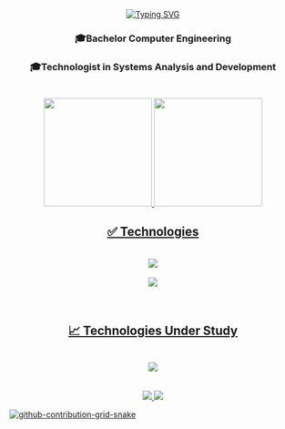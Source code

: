 <div align="center">
   <div align="center">
      <a href="https://git.io/typing-svg"><img src="https://readme-typing-svg.demolab.com?      font=Fira+Code&weight=500&size=25&duration=5200&pause=1000&color=36C9F7&background=FF651600&center=true&vCenter=true&random=false&width=435&lines=Hello!+I'm+Gabryel+Lima+🤖🐍" alt="Typing SVG" /></a>
   </div>
 <h3>🎓Bachelor Computer Engineering</h3>
  <h3>🎓Technologist in Systems Analysis and Development</h3>
 
 #
 
</div>

 <div align="center">
  <a href="https://github.com/Gabryel-lima">
  <img height="190em" src="https://github-readme-stats.vercel.app/api/top-langs/?username=gabryel-lima&layout=compact&langs_count=7&hide=prs&theme=gotham&text_color=FDFDFD&title_color=00FFFF&hide_border=none&bg_color=0D1117&custom_title=Linguagens%20Ativas"/>
   <img height="190em" src="https://github-readme-stats.vercel.app/api?username=Gabryel-lima&theme=gotham&show_icons=true&icon_color=00FFFF&text_color=FDFDFD&title_color=00FFFF&hide_border=none&bg_color=0D1117&custom_title=Gabryel-lima%20GitHub%20Estatísticas"/>

</div>
 
 <div align="center">
  <h2>✅ Technologies</h2>
 
 </div>
 
<div align="center"><br>
 <img src="https://skillicons.dev/icons?i=ai,pytorch,tensorflow,sklearn,python" /><br><br>
 <img src="https://skillicons.dev/icons?i=azure,mysql,androidstudio,vscode,discord,git,github" /><br><br>
</div><br>

 </div>
 
 <div align="center">
  <h2>📈 Technologies Under Study</h2>
 
 </div>

 <div align="center"><br>
 <img src="https://skillicons.dev/icons?i=c,cpp,opencv,bash" /><br><br>
</div><br>


 <div align="center">
  <a href = "mailto:contatogabbryellimasi@gmail.com" target="_blank"><img src="https://img.shields.io/badge/Gmail-008000?style=for-the-badge&logo=gmail&logoColor=white"</a>
  <a href="https://www.linkedin.com/in/gabryel-lima-9076541b2/" target="_blank"><img src="https://img.shields.io/badge/LinkedIn-1e90ff?style=for-the-badge&logo=linkedin&logoColor=white"</a> 
</div>

![github-contribution-grid-snake](https://github.com/Gabryel-lima/Gabryel-lima/assets/125817153/e59e509a-abd6-4942-a325-9d63840b0ba2)
